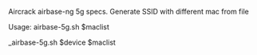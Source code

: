 Aircrack airbase-ng 5g specs.
Generate SSID with different mac from file

Usage:
  airbase-5g.sh $maclist


  _airbase-5g.sh  $device $maclist

  
